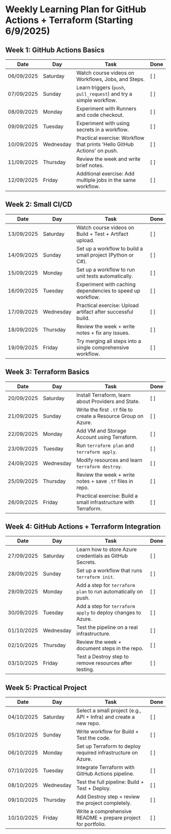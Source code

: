 # Weekly Learning Plan for GitHub Actions + Terraform (Starting 6/9/2025)

## Week 1: GitHub Actions Basics

| Date         | Day       | Task                                                                 | Done |
|--------------|-----------|----------------------------------------------------------------------|------|
| 06/09/2025   | Saturday  | Watch course videos on Workflows, Jobs, and Steps.                  | [ ]  |
| 07/09/2025   | Sunday    | Learn triggers (`push`, `pull_request`) and try a simple workflow.  | [ ]  |
| 08/09/2025   | Monday    | Experiment with Runners and code checkout.                          | [ ]  |
| 09/09/2025   | Tuesday   | Experiment with using secrets in a workflow.                        | [ ]  |
| 10/09/2025   | Wednesday | Practical exercise: Workflow that prints 'Hello GitHub Actions' on push. | [ ]  |
| 11/09/2025   | Thursday  | Review the week and write brief notes.                               | [ ]  |
| 12/09/2025   | Friday    | Additional exercise: Add multiple jobs in the same workflow.       | [ ]  |

## Week 2: Small CI/CD

| Date         | Day       | Task                                                                 | Done |
|--------------|-----------|----------------------------------------------------------------------|------|
| 13/09/2025   | Saturday  | Watch course videos on Build + Test + Artifact upload.              | [ ]  |
| 14/09/2025   | Sunday    | Set up a workflow to build a small project (Python or C#).          | [ ]  |
| 15/09/2025   | Monday    | Set up a workflow to run unit tests automatically.                  | [ ]  |
| 16/09/2025   | Tuesday   | Experiment with caching dependencies to speed up workflow.          | [ ]  |
| 17/09/2025   | Wednesday | Practical exercise: Upload artifact after successful build.        | [ ]  |
| 18/09/2025   | Thursday  | Review the week + write notes + fix any issues.                     | [ ]  |
| 19/09/2025   | Friday    | Try merging all steps into a single comprehensive workflow.         | [ ]  |

## Week 3: Terraform Basics

| Date         | Day       | Task                                                                 | Done |
|--------------|-----------|----------------------------------------------------------------------|------|
| 20/09/2025   | Saturday  | Install Terraform, learn about Providers and State.                 | [ ]  |
| 21/09/2025   | Sunday    | Write the first `.tf` file to create a Resource Group on Azure.     | [ ]  |
| 22/09/2025   | Monday    | Add VM and Storage Account using Terraform.                          | [ ]  |
| 23/09/2025   | Tuesday   | Run `terraform plan` and `terraform apply`.                          | [ ]  |
| 24/09/2025   | Wednesday | Modify resources and learn `terraform destroy`.                     | [ ]  |
| 25/09/2025   | Thursday  | Review the week + write notes + save `.tf` files in repo.          | [ ]  |
| 26/09/2025   | Friday    | Practical exercise: Build a small infrastructure with Terraform.   | [ ]  |

## Week 4: GitHub Actions + Terraform Integration

| Date         | Day       | Task                                                                 | Done |
|--------------|-----------|----------------------------------------------------------------------|------|
| 27/09/2025   | Saturday  | Learn how to store Azure credentials as GitHub Secrets.            | [ ]  |
| 28/09/2025   | Sunday    | Set up a workflow that runs `terraform init`.                       | [ ]  |
| 29/09/2025   | Monday    | Add a step for `terraform plan` to run automatically on push.       | [ ]  |
| 30/09/2025   | Tuesday   | Add a step for `terraform apply` to deploy changes to Azure.        | [ ]  |
| 01/10/2025   | Wednesday | Test the pipeline on a real infrastructure.                         | [ ]  |
| 02/10/2025   | Thursday  | Review the week + document steps in the repo.                       | [ ]  |
| 03/10/2025   | Friday    | Test a Destroy step to remove resources after testing.             | [ ]  |

## Week 5: Practical Project

| Date         | Day       | Task                                                                 | Done |
|--------------|-----------|----------------------------------------------------------------------|------|
| 04/10/2025   | Saturday  | Select a small project (e.g., API + Infra) and create a new repo.   | [ ]  |
| 05/10/2025   | Sunday    | Write workflow for Build + Test the code.                            | [ ]  |
| 06/10/2025   | Monday    | Set up Terraform to deploy required infrastructure on Azure.         | [ ]  |
| 07/10/2025   | Tuesday   | Integrate Terraform with GitHub Actions pipeline.                    | [ ]  |
| 08/10/2025   | Wednesday | Test the full pipeline: Build + Test + Deploy.                       | [ ]  |
| 09/10/2025   | Thursday  | Add Destroy step + review the project completely.                    | [ ]  |
| 10/10/2025   | Friday    | Write a comprehensive README + prepare project for portfolio.       | [ ]  |

